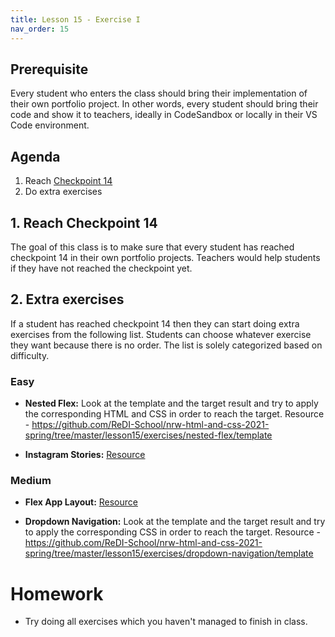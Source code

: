 ```yaml
---
title: Lesson 15 - Exercise I
nav_order: 15
---
```


## Prerequisite

Every student who enters the class should bring their implementation of their own portfolio project. In other words, every student should bring their code and show it to teachers, ideally in CodeSandbox or locally in their VS Code environment.

## Agenda

1. Reach [Checkpoint 14](https://github.com/ReDI-School/nrw-html-and-css-2021-spring/tree/checkpoint14/checkpoint)
1. Do extra exercises

## 1. Reach Checkpoint 14

The goal of this class is to make sure that every student has reached checkpoint 14 in their own portfolio projects. Teachers would help students if they have not reached the checkpoint yet.

## 2. Extra exercises

If a student has reached checkpoint 14 then they can start doing extra exercises from the following list. Students can choose whatever exercise they want because there is no order. The list is solely categorized based on difficulty.

### Easy

- **Nested Flex:** Look at the template and the target result and try to apply the corresponding HTML and CSS in order to reach the target. Resource - https://github.com/ReDI-School/nrw-html-and-css-2021-spring/tree/master/lesson15/exercises/nested-flex/template

- **Instagram Stories:** [Resource](./exercises/ig-stories)

### Medium

- **Flex App Layout:** [Resource](./exercises/flex-app-layout)

- **Dropdown Navigation:** Look at the template and the target result and try to apply the corresponding CSS in order to reach the target. Resource - https://github.com/ReDI-School/nrw-html-and-css-2021-spring/tree/master/lesson15/exercises/dropdown-navigation/template

# Homework

- Try doing all exercises which you haven't managed to finish in class.
